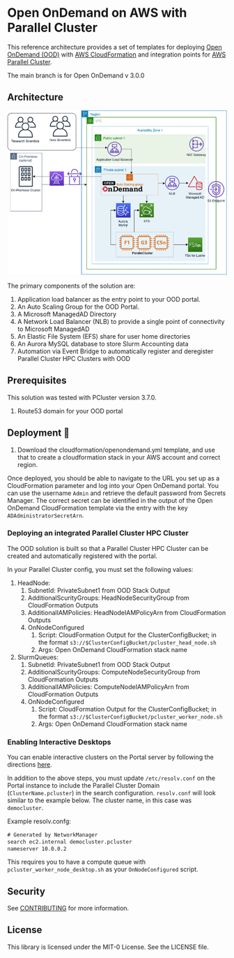 # Open OnDemand on AWS with Parallel Cluster

This reference architecture provides a set of templates for deploying [Open OnDemand (OOD)](https://openondemand.org/) with [AWS CloudFormation](https://aws.amazon.com/cloudformation/) and integration points for [AWS Parallel Cluster](https://aws.amazon.com/hpc/parallelcluster/).

The main branch is for Open OnDemand v 3.0.0 

## Architecture

![architecture](images/architecture.png)

The primary components of the solution are:

1. Application load balancer as the entry point to your OOD portal.
1. An Auto Scaling Group for the OOD Portal.
1. A Microsoft ManagedAD Directory
1. A Network Load Balancer (NLB) to provide a single point of connectivity to Microsoft ManagedAD
1. An Elastic File System (EFS) share for user home directories
1. An Aurora MySQL database to store Slurm Accounting data
1. Automation via Event Bridge to automatically register and deregister Parallel Cluster HPC Clusters with OOD

## Prerequisites

This solution was tested with PCluster version 3.7.0. 

1. Route53 domain for your OOD portal

## Deployment 🚀

1. Download the cloudformation/openondemand.yml template, and use that to create a cloudformation stack in your AWS account and correct region.  

Once deployed, you should be able to navigate to the URL you set up as a CloudFormation parameter and log into your Open OnDemand portal. You can use the username `Admin` and retrieve the default password from Secrets Manager. The correct secret can be identified in the output of the Open OnDemand CloudFormation template via the entry with the key `ADAdministratorSecretArn`.

### Deploying an integrated Parallel Cluster HPC Cluster

The OOD solution is built so that a Parallel Cluster HPC Cluster can be created and automatically registered with the portal.

In your Parallel Cluster config, you must set the following values:

1. HeadNode:
    1. SubnetId: PrivateSubnet1 from OOD Stack Output
    1. AdditionalScurityGroups: HeadNodeSecurityGroup from CloudFormation Outputs
    1. AdditionalIAMPolicies: HeadNodeIAMPolicyArn from CloudFormation Outputs
    1. OnNodeConfigured
        1. Script: CloudFormation Output for the ClusterConfigBucket; in the format `s3://$ClusterConfigBucket/pcluster_head_node.sh`
        1. Args: Open OnDemand CloudFormation stack name
1. SlurmQueues:
    1. SubnetId: PrivateSubnet1 from OOD Stack Output
    1. AdditionalScurityGroups: ComputeNodeSecurityGroup from CloudFormation Outputs
    1. AdditionalIAMPolicies: ComputeNodeIAMPolicyArn from CloudFormation Outputs
    1. OnNodeConfigured
        1. Script: CloudFormation Output for the ClusterConfigBucket; in the format `s3://$ClusterConfigBucket/pcluster_worker_node.sh`
        1. Args: Open OnDemand CloudFormation stack name

### Enabling Interactive Desktops

You can enable interactive clusters on the Portal server by following the directions [here](https://osc.github.io/ood-documentation/latest/enable-desktops/add-cluster.html).

In addition to the above steps, you must update `/etc/resolv.conf` on the Portal instance to include the Parallel Cluster Domain (`ClusterName.pcluster`) in the search configuration. `resolv.conf` will look similar to the example below. The cluster name, in this case was `democluster`.

Example resolv.confg:
```
# Generated by NetworkManager
search ec2.internal democluster.pcluster
nameserver 10.0.0.2
```

This requires you to have a compute queue with `pcluster_worker_node_desktop.sh` as your `OnNodeConfigured` script.

## Security

See [CONTRIBUTING](CONTRIBUTING.md#security-issue-notifications) for more information.

## License

This library is licensed under the MIT-0 License. See the LICENSE file.

